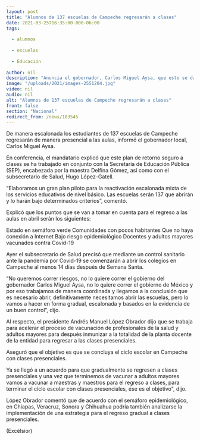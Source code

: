 ```yaml
---
layout: post
title: "Alumnos de 137 escuelas de Campeche regresarán a clases"
date: 2021-03-25T16:35:00.000-06:00
tags:
  
  - alumnos
  
  - escuelas
  
  - Educación
  
author: nil
description: "Anuncia el gobernador, Carlos Miguel Aysa, que esto se dará de manera escalonada en abril; Chiapas, Veracruz, Sonora y Chihuahua también podrían replicar medida: López Obrador"
image: "/uploads/2021/images-2551204.jpg"
video: nil
audio: nil
alt: "Alumnos de 137 escuelas de Campeche regresarán a clases"
front: false
section: "Nacional"
redirect_from: /news/183545
---
```


De manera escalonada los estudiantes de 137 escuelas de Campeche regresarán de manera presencial a las aulas, informó el gobernador local, Carlos Miguel Aysa.

En conferencia, el mandatario explicó que este plan de retorno seguro a clases se ha trabajado en conjunto con la Secretaría de Educación Pública (SEP), encabezada por la maestra Delfina Gómez, así como con el subsecretario de Salud, Hugo López-Gatell.

“Elaboramos un gran plan piloto para la reactivación escalonada mixta de los servicios educativos de nivel básico. Las escuelas serán 137 que abrirán y lo harán bajo determinados criterios”, comentó.

Explicó que los puntos que se van a tomar en cuenta para el regreso a las aulas en abril serán los siguientes:

Estado en semáforo verde
Comunidades con pocos habitantes
Que no haya conexión a Internet
Bajo riesgo epidemiológico
Docentes y adultos mayores vacunados contra Covid-19

Ayer el subsecretario de Salud precisó que mediante un control sanitario ante la pandemia por Covid-19 se comenzarán a abrir los colegios en Campeche al menos 14 días después de Semana Santa.

“No queremos correr riesgos, no lo quiere correr el gobierno del gobernador Carlos Miguel Aysa, no lo quiere correr el gobierno de México y por eso trabajamos de manera coordinada y llegamos a la conclusión que es necesario abrir, definitivamente necesitamos abrir las escuelas, pero lo vamos a hacer en forma gradual, escalonada y basados en la evidencia de un buen control”, dijo.

Al respecto, el presidente Andrés Manuel López Obrador dijo que se trabaja para acelerar el proceso de vacunación de profesionales de la salud y adultos mayores para después inmunizar a la totalidad de la planta docente de la entidad para regresar a las clases presenciales.

Aseguró que el objetivo es que se concluya el ciclo escolar en Campeche con clases presenciales.

Ya se llegó a un acuerdo para que gradualmente se regresen a clases presenciales y una vez que terminemos de vacunar a adultos mayores vamos a vacunar a maestras y maestros para el regreso a clases, para terminar el ciclo escolar con clases presenciales, ése es el objetivo", dijo.

López Obrador comentó que de acuerdo con el semáforo epidemiológico, en Chiapas, Veracruz, Sonora y Chihuahua podría también analizarse la implementación de una estrategia para el regreso gradual a clases presenciales.

(Excélsior)